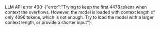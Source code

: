 LLM API error 400: {"error":"Trying to keep the first 4478 tokens when context the overflows. However, the model is loaded with context length of only 4096 tokens, which is not enough. Try to load the model with a larger context length, or provide a shorter input"}